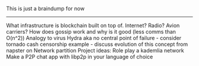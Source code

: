   This is just a braindump for now

  ---
  
  What infrastructure is blockchain built on top of. Internet? Radio? Avion carriers? 
  How does gossip work and why is it good (less comms than O(n^2))
  Analogy to virus
  Hydra aka no central point of failure - consider tornado cash censorship example - discuss evolution of this concept from napster on
  Network partition
  Project ideas:
    Role play a kademlia network
    Make a P2P chat app with libp2p in your language of choice